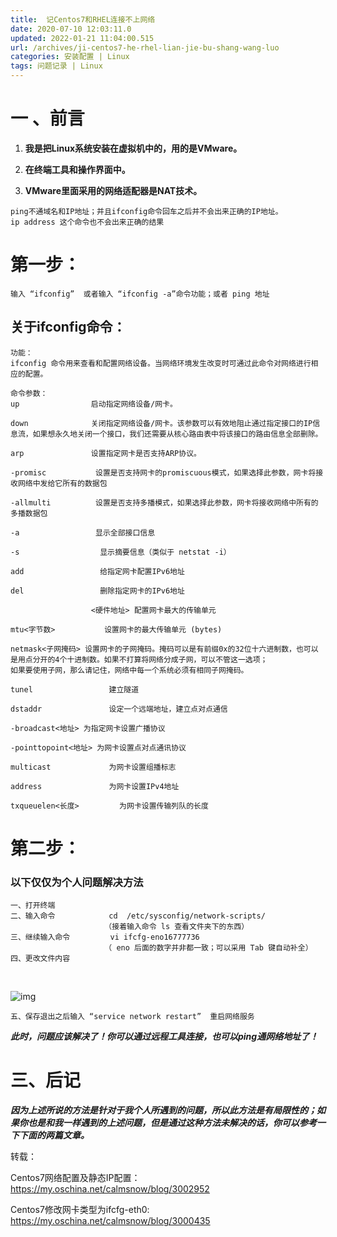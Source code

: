 ```yaml
---
title:  记Centos7和RHEL连接不上网络
date: 2020-07-10 12:03:11.0
updated: 2022-01-21 11:04:00.515
url: /archives/ji-centos7-he-rhel-lian-jie-bu-shang-wang-luo
categories: 安装配置 | Linux
tags: 问题记录 | Linux
---
```




# 一 、前言

1. **我是把Linux系统安装在虚拟机中的，用的是VMware。**
2. **在终端工具和操作界面中。**

1. **VMware里面采用的网络适配器是NAT技术。**

```
ping不通域名和IP地址；并且ifconfig命令回车之后并不会出来正确的IP地址。
ip address 这个命令也不会出来正确的结果
```



# 第一步：

```
输入 “ifconfig”  或者输入 “ifconfig -a”命令功能；或者 ping 地址
```



## 关于ifconfig命令：

```
功能：
ifconfig 命令用来查看和配置网络设备。当网络环境发生改变时可通过此命令对网络进行相应的配置。

命令参数：
up                启动指定网络设备/网卡。

down              关闭指定网络设备/网卡。该参数可以有效地阻止通过指定接口的IP信          息流，如果想永久地关闭一个接口，我们还需要从核心路由表中将该接口的路由信息全部删除。

arp               设置指定网卡是否支持ARP协议。

-promisc           设置是否支持网卡的promiscuous模式，如果选择此参数，网卡将接收网络中发给它所有的数据包

-allmulti          设置是否支持多播模式，如果选择此参数，网卡将接收网络中所有的多播数据包

-a                 显示全部接口信息

-s                  显示摘要信息（类似于 netstat -i）

add                 给指定网卡配置IPv6地址

del                 删除指定网卡的IPv6地址

                  <硬件地址> 配置网卡最大的传输单元

mtu<字节数>           设置网卡的最大传输单元 (bytes)

netmask<子网掩码> 设置网卡的子网掩码。掩码可以是有前缀0x的32位十六进制数，也可以是用点分开的4个十进制数。如果不打算将网络分成子网，可以不管这一选项；
如果要使用子网，那么请记住，网络中每一个系统必须有相同子网掩码。

tunel                 建立隧道

dstaddr               设定一个远端地址，建立点对点通信

-broadcast<地址> 为指定网卡设置广播协议

-pointtopoint<地址> 为网卡设置点对点通讯协议

multicast             为网卡设置组播标志

address               为网卡设置IPv4地址

txqueuelen<长度>         为网卡设置传输列队的长度

```



# 第二步：

### 以下仅仅为个人问题解决方法

```
一、打开终端
二、输入命令            cd  /etc/sysconfig/network-scripts/
                     （接着输入命令 ls 查看文件夹下的东西）                   
三、继续输入命令         vi ifcfg-eno16777736
                     （ eno 后面的数字并非都一致；可以采用 Tab 键自动补全）
四、更改文件内容                                  
```

​                          

![img](https://unleashed.oss-cn-beijing.aliyuncs.com/picgo/1642733982280-11cbb0f1-8d1f-45c5-9d1a-159db9b315f7.png)

```
五、保存退出之后输入 “service network restart”  重启网络服务
```



***此时，问题应该解决了！你可以通过远程工具连接，也可以ping通网络地址了！***



# 三、后记

***因为上述所说的方法是针对于我个人所遇到的问题，所以此方法是有局限性的；如果你也是和我一样遇到的上述问题，但是通过这种方法未解决的话，你可以参考一下下面的两篇文章。***

转载：

Centos7网络配置及静态IP配置： https://my.oschina.net/calmsnow/blog/3002952

Centos7修改网卡类型为ifcfg-eth0: https://my.oschina.net/calmsnow/blog/3000435

















